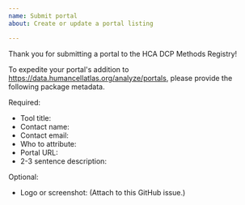 ```yaml
---
name: Submit portal
about: Create or update a portal listing

---
```


Thank you for submitting a portal to the HCA DCP Methods Registry!

To expedite your portal's addition to https://data.humancellatlas.org/analyze/portals,
please provide the following package metadata.

Required:
- Tool title: 
- Contact name: 
- Contact email: 
- Who to attribute: 
- Portal URL: 
- 2-3 sentence description:

Optional:
- Logo or screenshot: (Attach to this GitHub issue.)
